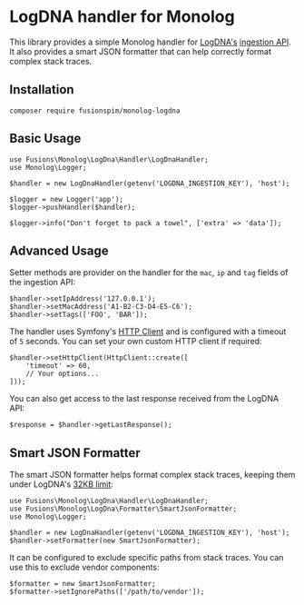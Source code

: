 # LogDNA handler for Monolog

This library provides a simple Monolog handler for [LogDNA's](https://logdna.com/) [ingestion API](https://docs.logdna.com/reference#logsingest). It also provides a smart JSON formatter that can help correctly format complex stack traces.

## Installation

```
composer require fusionspim/monolog-logdna
```

## Basic Usage

```
use Fusions\Monolog\LogDna\Handler\LogDnaHandler;
use Monolog\Logger;

$handler = new LogDnaHandler(getenv('LOGDNA_INGESTION_KEY'), 'host');

$logger = new Logger('app');
$logger->pushHandler($handler);

$logger->info("Don't forget to pack a towel", ['extra' => 'data']);
```

## Advanced Usage

Setter methods are provider on the handler for the `mac`, `ip` and `tag` fields of the ingestion API:

```
$handler->setIpAddress('127.0.0.1');
$handler->setMacAddress('A1-B2-C3-D4-E5-C6');
$handler->setTags(['FOO', 'BAR']);
```

The handler uses Symfony's [HTTP Client](https://symfony.com/doc/master/components/http_client.html) and is configured with a timeout of `5` seconds. You can set your own custom HTTP client if required:

```
$handler->setHttpClient(HttpClient::create([
    'timeout' => 60,
    // Your options...
]));
```

You can also get access to the last response received from the LogDNA API:
```
$response = $handler->getLastResponse();
```

## Smart JSON Formatter

The smart JSON formatter helps format complex stack traces, keeping them under LogDNA's [32KB limit](https://github.com/logdna/nodejs/blob/master/README.md#line):

```
use Fusions\Monolog\LogDna\Handler\LogDnaHandler;
use Fusions\Monolog\LogDna\Formatter\SmartJsonFormatter;
use Monolog\Logger;

$handler = new LogDnaHandler(getenv('LOGDNA_INGESTION_KEY'), 'host');
$handler->setFormatter(new SmartJsonFormatter);
```

It can be configured to exclude specific paths from stack traces. You can use this to exclude vendor components:

```
$formatter = new SmartJsonFormatter;
$formatter->setIgnorePaths(['/path/to/vendor']);
```
